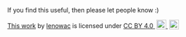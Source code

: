  If you find this useful, then please let people know :)
 
 <p xmlns:cc="http://creativecommons.org/ns#" >
  <a rel="cc:attributionURL" href="http://github.com/lenowac/wiki">This work</a> by <a rel="cc:attributionURL dct:creator" property="cc:attributionName" href="https://liberapay.com/lenowac">lenowac</a> is licensed under <a href="http://creativecommons.org/licenses/by/4.0/?ref=chooser-v1" target="_blank" rel="license noopener noreferrer" style="display:inline-block;">CC BY 4.0
  <img style="height:22px!important;margin-left:3px;vertical-align:text-bottom;" src="https://mirrors.creativecommons.org/presskit/icons/cc.svg?ref=chooser-v1">
  <img style="height:22px!important;margin-left:3px;vertical-align:text-bottom;" src="https://mirrors.creativecommons.org/presskit/icons/by.svg?ref=chooser-v1"></a>
</p> 
